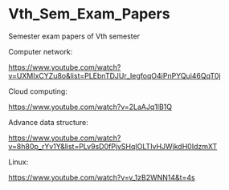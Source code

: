 # Vth_Sem_Exam_Papers
Semester exam papers of Vth semester


Computer network:

https://www.youtube.com/watch?v=UXMIxCYZu8o&list=PLEbnTDJUr_IegfoqO4iPnPYQui46QqT0j


Cloud computing:

https://www.youtube.com/watch?v=2LaAJq1lB1Q


Advance data structure:

https://www.youtube.com/watch?v=8h80p_rYv1Y&list=PLv9sD0fPjvSHqIOLTIvHJWjkdH0IdzmXT


Linux:

https://www.youtube.com/watch?v=v_1zB2WNN14&t=4s

